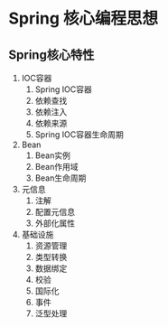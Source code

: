 # Spring 核心编程思想


## Spring核心特性

1. IOC容器
   1. Spring IOC容器
   2. 依赖查找
   3. 依赖注入
   4. 依赖来源
   5. Spring IOC容器生命周期
2. Bean
   1. Bean实例
   2. Bean作用域
   3. Bean生命周期
3. 元信息
   1. 注解
   2. 配置元信息
   3. 外部化属性
4. 基础设施
   1. 资源管理
   2. 类型转换
   3. 数据绑定
   4. 校验
   5. 国际化
   6. 事件
   7. 泛型处理
